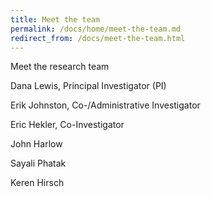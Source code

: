 ```yaml
---
title: Meet the team
permalink: /docs/home/meet-the-team.md
redirect_from: /docs/meet-the-team.html
---
```


Meet the research team

Dana Lewis, Principal Investigator (PI)

Erik Johnston, Co-/Administrative Investigator

Eric Hekler, Co-Investigator

John Harlow

Sayali Phatak

Keren Hirsch
